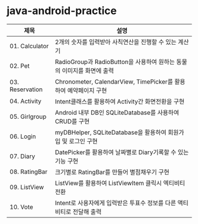# java-android-practice

|제목|설명|
|------|---|
|01. Calculator|2개의 숫자를 입력받아 사칙연산을 진행할 수 있는 계산기|
|02. Pet|RadioGroup과 RadioButton을 사용하여 원하는 동물의 이미지를 화면에 출력|
|03. Reservation|Chronometer, CalendarView, TimePicker를 활용하여 예약페이지 구현|
|04. Activity|Intent클래스를 활용하여 Activity간 화면전환을 구현|
|05. Girlgroup|Android 내부 DB인 SQLiteDatabase를 사용하여 CRUD를 구현|
|06. Login|myDBHelper, SQLiteDatabase을 활용하여 회원가입 및 로그인 구현|
|07. Diary|DatePicker를 활용하여 날짜별로 Diary기록할 수 있는 기능 구현|
|08. RatingBar|크기별로 RatingBar를 만들어 별점채우기 구현|
|09. ListView|ListView를 활용하여 ListViewItem 클릭시 엑티비티 전환|
|10. Vote|Intent로 사용자에게 입력받은 투표수 정보를 다른 액티비티로 전달해 출력|
